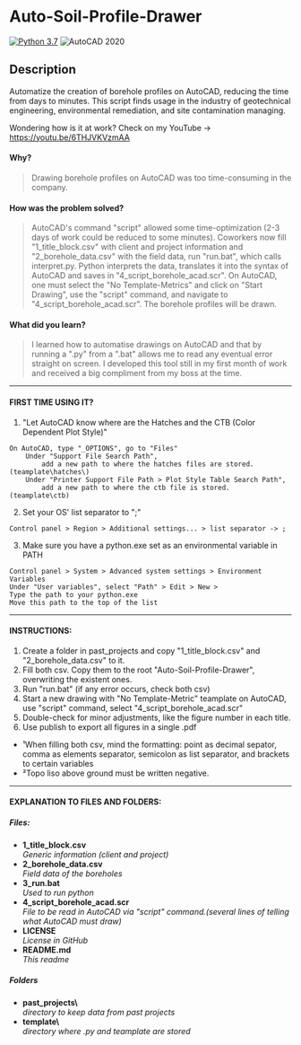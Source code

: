 # Auto-Soil-Profile-Drawer
[![Python 3.7](https://img.shields.io/badge/Python-v3-yellow)](https://www.python.org/)
![AutoCAD 2020](https://img.shields.io/badge/AutoCAD-2020-red)

## Description

Automatize the creation of borehole profiles on AutoCAD, reducing the time from days to minutes. This script finds usage in the industry of geotechnical engineering, environmental remediation, and site contamination managing.

Wondering how is it at work? Check on my YouTube -> https://youtu.be/6THJVKVzmAA
#### Why?
> Drawing borehole profiles on AutoCAD was too time-consuming in the company. 
#### How was the problem solved?
> AutoCAD's command "script" allowed some time-optimization (2-3 days of work could be reduced to some minutes). Coworkers now fill "1_title_block.csv" with client and project information and "2_borehole_data.csv" with the field data, run "run.bat", which calls interpret.py. Python interprets the data, translates it into the syntax of AutoCAD and saves in "4_script_borehole_acad.scr". On AutoCAD, one must select the "No Template-Metrics" and click on "Start Drawing", use the "script" command, and navigate to "4_script_borehole_acad.scr". The borehole profiles will be drawn.
#### What did you learn?
> I learned how to automatise drawings on AutoCAD and that by running a ".py" from a ".bat" allows me to read any eventual error straight on screen. I developed this tool still in my first month of work and received a big compliment from my boss at the time.
---
#### FIRST TIME USING IT?
1. "Let AutoCAD know where are the Hatches and the CTB (Color Dependent Plot Style)"
```
On AutoCAD, type "_OPTIONS", go to "Files"
    Under "Support File Search Path",
        add a new path to where the hatches files are stored. (teamplate\hatches\)
    Under "Printer Support File Path > Plot Style Table Search Path",
        add a new path to where the ctb file is stored.   (teamplate\ctb)
```
2. Set your OS' list separator to ";"
```
Control panel > Region > Additional settings... > list separator -> ;
```
3. Make sure you have a python.exe set as an environmental variable in PATH
```
Control panel > System > Advanced system settings > Environment Variables
Under "User variables", select "Path" > Edit > New > 
Type the path to your python.exe
Move this path to the top of the list
```
---
#### INSTRUCTIONS:
1. Create a folder in past_projects and copy "1_title_block.csv" and "2_borehole_data.csv" to it.
2. Fill both csv. Copy them to the root "Auto-Soil-Profile-Drawer\", overwriting the existent ones.
3. Run "run.bat" (if any error occurs, check both csv)
4. Start a new drawing with "No Template-Metric" teamplate on AutoCAD, use "script" command, select "4_script_borehole_acad.scr"
5. Double-check for minor adjustments, like the figure number in each title.
6. Use publish to export all figures in a single .pdf
- ¹When filling both csv, mind the formatting: point as decimal sepator, comma as elements separator, semicolon as list separator, and brackets to certain variables
- ²Topo liso above ground must be written negative.

---
#### EXPLANATION TO FILES AND FOLDERS:
##### Files:
- **1_title_block.csv**\
_Generic information (client and project)_
- **2_borehole_data.csv**\
_Field data of the boreholes_
- **3_run.bat**\
_Used to run python_
- **4_script_borehole_acad.scr**\
_File to be read in AutoCAD via "script" command.(several lines of telling what AutoCAD must draw)_
- **LICENSE**\
_License in GitHub_
- **README.md**\
_This readme_
##### Folders
- **past_projects\\**\
_directory to keep data from past projects_
- **template\\**\
_directory where .py and teamplate are stored_
